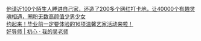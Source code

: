   
[他请近100个陌生人睡进自己家，还造了200多个网红打卡地，让40000个有趣灵魂相遇，圈粉无数高颜值少男少女](http://www.dianyue.me/archives/046/zuvmvcxztno170es/)  
[约起来！毕业前一定要体验的16项温馨艺家活动来啦！](http://www.dianyue.me/archives/744/c7ahmvx76f67gbkr/)  
[好导师 | 初心 · 我的吴老师](http://www.dianyue.me/archives/511/hwbbz4dxp2xbg1r2/)